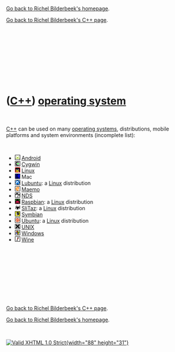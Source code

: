 [Go back to Richel Bilderbeek's homepage](index.htm).

[Go back to Richel Bilderbeek's C++ page](Cpp.htm).

 

 

 

 

 

([C++](Cpp.htm)) [operating system](CppOs.htm)
==============================================

 

[C++](Cpp.htm) can be used on many [operating systems](CppOs.htm),
distributions, mobile platforms and system environments (incomplete
list):

 

-   ![Android](PicAndroid.png) [Android](CppAndroid.htm)
-   ![Cygwin](PicCygwin.png) [Cygwin](CppCygwin.htm)
-   ![Linux](PicLinux.png) [Linux](CppLinux.htm)
-   ![Mac](PicMac.png) Mac
-   ![Lubuntu](PicLubuntu.png) [Lubuntu](CppLubuntu.htm): a
    [Linux](CppLinux.htm) distribution
-   ![Maemo](PicMaemo.png) [Maemo](CppMaemo.htm)
-   ![Nds](PicNds.png) [NDS](CppNds.htm)
-   ![Raspbian](PicRaspbian.png) [Raspbian](CppRaspbian.htm): a
    [Linux](CppLinux.htm) distribution
-   ![SliTaz](PicSliTaz.png) [SliTaz](CppSliTaz.htm): a
    [Linux](CppLinux.htm) distribution
-   ![Symbian](PicSymbian.png) [Symbian](CppSymbian.htm)
-   ![Ubuntu](PicUbuntu.png) [Ubuntu](CppUbuntu.htm): a
    [Linux](CppLinux.htm) distribution
-   ![Unix](PicUnix.png) [UNIX](CppUnix.htm)
-   ![Windows](PicWindows.png) [Windows](CppWindows.htm)
-   ![Wine](PicWine.png) [Wine](CppWine.htm)

 

 

 

 

 

[Go back to Richel Bilderbeek's C++ page](Cpp.htm).

[Go back to Richel Bilderbeek's homepage](index.htm).

 

[![Valid XHTML 1.0 Strict](valid-xhtml10.png){width="88"
height="31"}](http://validator.w3.org/check?uri=referer)
